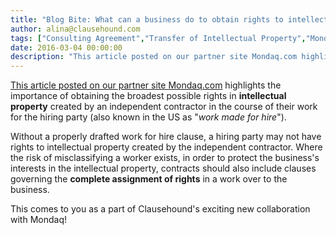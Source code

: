 ```yaml
---
title: "Blog Bite: What can a business do to obtain rights to intellectual property developed by an independent contractor?"
author: alina@clausehound.com
tags: ["Consulting Agreement","Transfer of Intellectual Property","Mondaq","Learn","USA"]
date: 2016-03-04 00:00:00
description: "This article posted on our partner site Mondaq.com highlights the importance of obtaining the broadest possible rights in intellectual property created by an independent contractor in the course of their work for the hiring party (also known in the US as \"work made for hire\")."
---
```


[This article posted on our partner site Mondaq.com](http://www.mondaq.com/unitedstates/x/471596/employee+rights+labour+relations/WorkForHire+Clauses+and+Agreements+One+Key+to+Intellectual+Property+Ownership) highlights the importance of obtaining the broadest possible rights in **intellectual property** created by an independent contractor in the course of their work for the hiring party (also known in the US as "*work made for hire*"). 

Without a properly drafted work for hire clause, a hiring party may not have rights to intellectual property created by the independent contractor. Where the risk of misclassifying a worker exists, in order to protect the business's interests in the intellectual property, contracts should also include clauses governing the **complete assignment of rights** in a work over to the business.

This comes to you as a part of Clausehound's exciting new collaboration with Mondaq!
